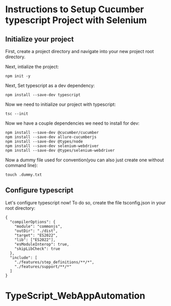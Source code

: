 # Instructions to Setup Cucumber typescript Project with Selenium

## Initialize your project
First, create a project directory and navigate into your new project root directory.

Next, intialize the project:

```agsl
npm init -y
```

Next, Set typescript as a dev dependency:

```agsl
npm install --save-dev typescript
```

Now we need to initialize our project with typescript:

```agsl
tsc --init
```

Now we have a couple dependencies we need to install for dev:

```agsl
npm install --save-dev @cucumber/cucumber
npm install --save-dev allure-cucumberjs
npm install --save-dev @types/node
npm install --save-dev selenium-webdriver
npm install --save-dev @types/selenium-webdriver
```

Now a dummy file used for convention(you can also just create one without command line):

```agsl
touch .dummy.txt
```

## Configure typescript

Let's configure typescript now! To do so, create the file tsconfig.json in your root directory:

```agsl
{
  "compilerOptions": {
    "module": "commonjs",
    "outDir": "./dist",
    "target": "ES2022",
    "lib": ["ES2022"],
    "esModuleInterop": true,
    "skipLibCheck": true
  },
  "include": [
    "./features/step_definitions/**/*",
    "./features/support/**/*"
  ]
}
```



# TypeScript_WebAppAutomation
